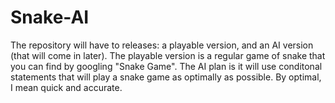 # Snake-AI
The repository will have to releases: a playable version, and an AI version (that will come in later). 
The playable version is a regular game of snake that you can find by googling "Snake Game".
The AI plan is it will use conditonal statements that will play a snake game as optimally as possible. By optimal, I mean quick and accurate.
